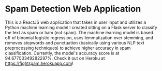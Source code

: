 # Spam Detection Web Application
This is a ReactJS web application that takes in user input and utilizes a Python machine learning model I created sitting on a Flask server to classify the text as spam or ham (not spam). The machine learning model is based off of binomial logistic regression, uses lemmatization over stemming, and removes stopwords and punctuation (basically using various NLP text preprocessing techniques) to achieve higher accuracy in spam classification. Currently, the model's accuracy score is at 94.67703349282297%. Check it out on Heroku at https://fightspam.herokuapp.com!
